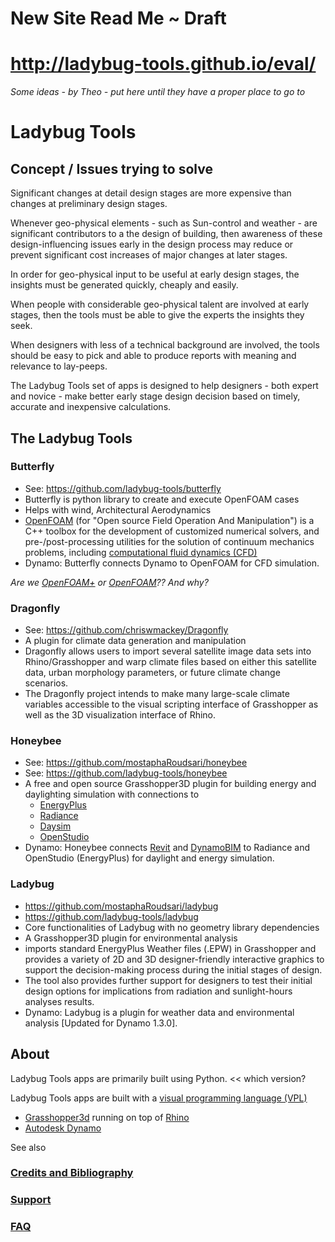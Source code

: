 
New Site Read Me ~ Draft
===

# http://ladybug-tools.github.io/eval/


_Some ideas - by Theo - put here until they have a proper place to go to_

# Ladybug Tools

## Concept / Issues trying to solve
Significant changes at detail design stages are more expensive than changes at preliminary design stages.

Whenever geo-physical elements - such as Sun-control and weather - are significant contributors to a the design of building,
then awareness of these design-influencing issues early in the design process may reduce or prevent significant cost increases of major changes at later stages.

In order for geo-physical input to be useful at early design stages, the insights must be generated quickly, cheaply and easily.

When people with considerable geo-physical talent are involved at early stages, then the tools must be able to give the experts the insights they seek.

When designers with less of a technical background are involved,
the tools should be easy to pick and able to produce reports with meaning and relevance to lay-peeps.

The Ladybug Tools set of apps is designed to help designers - both expert and novice - make better early stage design decision based on timely, accurate and inexpensive calculations.

## The Ladybug Tools

### Butterfly

* See: https://github.com/ladybug-tools/butterfly
* Butterfly is python library to create and execute OpenFOAM cases
* Helps with wind, Architectural Aerodynamics
* [OpenFOAM]( https://en.wikipedia.org/wiki/OpenFOAM ) (for "Open source Field Operation And Manipulation") is a C++ toolbox for the development of customized numerical solvers, and pre-/post-processing utilities for the solution of continuum mechanics problems, including [computational fluid dynamics (CFD)]( https://en.wikipedia.org/wiki/Computational_fluid_dynamics )
* Dynamo: Butterfly connects Dynamo to OpenFOAM for CFD simulation.

_Are we [OpenFOAM+]( http://openfoam.com/ ) or [OpenFOAM]( https://openfoam.org/ )?? And why?_

### Dragonfly

* See: https://github.com/chriswmackey/Dragonfly
* A plugin for climate data generation and manipulation
* Dragonfly allows users to import several satellite image data sets into Rhino/Grasshopper and warp climate files based on either this satellite data, urban morphology parameters, or future climate change scenarios.
* The Dragonfly project intends to make many large-scale climate variables accessible to the visual scripting interface of Grasshopper as well as the 3D visualization interface of Rhino.

### Honeybee

* See: https://github.com/mostaphaRoudsari/honeybee
* See: https://github.com/ladybug-tools/honeybee
*  A free and open source Grasshopper3D plugin for building energy and daylighting simulation with connections to
	* [EnergyPlus]( https://energyplus.net/ )
	* [Radiance]( https://www.radiance-online.org/ )
	* [Daysim]( http://daysim.ning.com/ )
	* [OpenStudio]( https://www.openstudio.net/ )
* Dynamo: Honeybee connects [Revit]( https://www.autodesk.com/products/revit-family/overview ) and [DynamoBIM]( http://dynamobim.org/ ) to Radiance and OpenStudio (EnergyPlus) for daylight and energy simulation.

### Ladybug

* https://github.com/mostaphaRoudsari/ladybug
* https://github.com/ladybug-tools/ladybug
* Core functionalities of Ladybug with no geometry library dependencies
* A Grasshopper3D plugin for environmental analysis
* imports standard EnergyPlus Weather files (.EPW) in Grasshopper and provides a variety of 2D and 3D designer-friendly interactive graphics to support the decision-making process during the initial stages of design.
* The tool also provides further support for designers to test their initial design options for implications from radiation and sunlight-hours analyses results.
* Dynamo: Ladybug is a plugin for weather data and environmental analysis [Updated for Dynamo 1.3.0].


## About

Ladybug Tools apps are primarily built using Python.  << which version?

Ladybug Tools apps are built with a [visual programming language (VPL)]( https://en.wikipedia.org/wiki/Visual_programming_language )
* [Grasshopper3d]( http://www.grasshopper3d.com/ ) running on top of [Rhino]( https://www.rhino3d.com/ )
* [Autodesk Dynamo]( https://www.autodesk.com/products/dynamo-studio/overview )


See also

### [Credits and Bibliography]( bibliography.md )

### [Support]( support.md )

### [FAQ]( faq.md )


